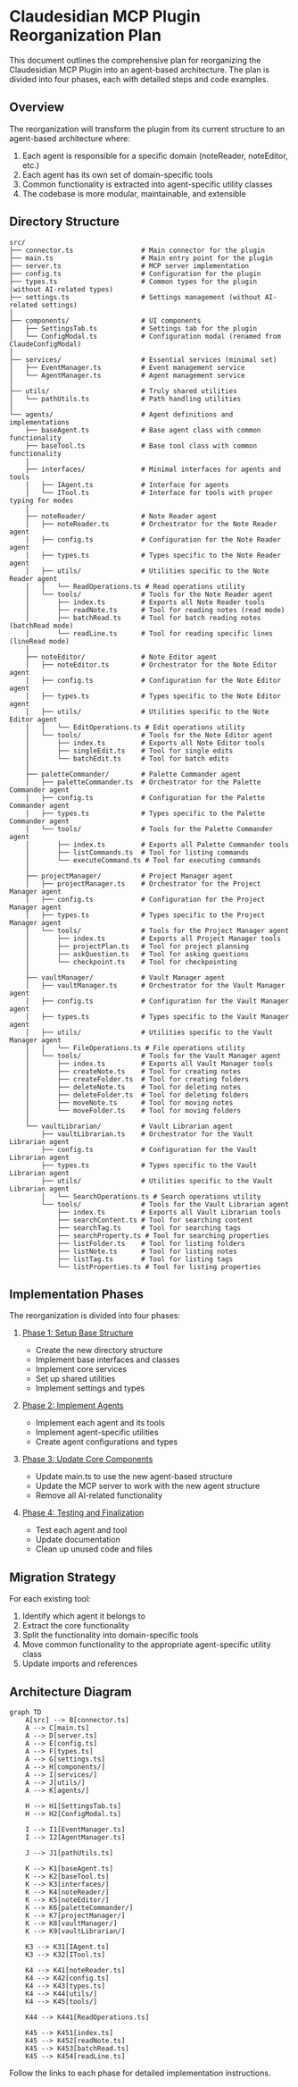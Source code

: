 # Claudesidian MCP Plugin Reorganization Plan

This document outlines the comprehensive plan for reorganizing the Claudesidian MCP Plugin into an agent-based architecture. The plan is divided into four phases, each with detailed steps and code examples.

## Overview

The reorganization will transform the plugin from its current structure to an agent-based architecture where:

1. Each agent is responsible for a specific domain (noteReader, noteEditor, etc.)
2. Each agent has its own set of domain-specific tools
3. Common functionality is extracted into agent-specific utility classes
4. The codebase is more modular, maintainable, and extensible

## Directory Structure

```
src/
├── connector.ts                 # Main connector for the plugin
├── main.ts                      # Main entry point for the plugin
├── server.ts                    # MCP server implementation
├── config.ts                    # Configuration for the plugin
├── types.ts                     # Common types for the plugin (without AI-related types)
├── settings.ts                  # Settings management (without AI-related settings)
│
├── components/                  # UI components
│   ├── SettingsTab.ts           # Settings tab for the plugin
│   └── ConfigModal.ts           # Configuration modal (renamed from ClaudeConfigModal)
│
├── services/                    # Essential services (minimal set)
│   ├── EventManager.ts          # Event management service
│   └── AgentManager.ts          # Agent management service
│
├── utils/                       # Truly shared utilities
│   └── pathUtils.ts             # Path handling utilities
│
└── agents/                      # Agent definitions and implementations
    ├── baseAgent.ts             # Base agent class with common functionality
    ├── baseTool.ts              # Base tool class with common functionality
    │
    ├── interfaces/              # Minimal interfaces for agents and tools
    │   ├── IAgent.ts            # Interface for agents
    │   └── ITool.ts             # Interface for tools with proper typing for modes
    │
    ├── noteReader/              # Note Reader agent
    │   ├── noteReader.ts        # Orchestrator for the Note Reader agent
    │   ├── config.ts            # Configuration for the Note Reader agent
    │   ├── types.ts             # Types specific to the Note Reader agent
    │   ├── utils/               # Utilities specific to the Note Reader agent
    │   │   └── ReadOperations.ts # Read operations utility
    │   └── tools/               # Tools for the Note Reader agent
    │       ├── index.ts         # Exports all Note Reader tools
    │       ├── readNote.ts      # Tool for reading notes (read mode)
    │       ├── batchRead.ts     # Tool for batch reading notes (batchRead mode)
    │       └── readLine.ts      # Tool for reading specific lines (lineRead mode)
    │
    ├── noteEditor/              # Note Editor agent
    │   ├── noteEditor.ts        # Orchestrator for the Note Editor agent
    │   ├── config.ts            # Configuration for the Note Editor agent
    │   ├── types.ts             # Types specific to the Note Editor agent
    │   ├── utils/               # Utilities specific to the Note Editor agent
    │   │   └── EditOperations.ts # Edit operations utility
    │   └── tools/               # Tools for the Note Editor agent
    │       ├── index.ts         # Exports all Note Editor tools
    │       ├── singleEdit.ts    # Tool for single edits
    │       └── batchEdit.ts     # Tool for batch edits
    │
    ├── paletteCommander/        # Palette Commander agent
    │   ├── paletteCommander.ts  # Orchestrator for the Palette Commander agent
    │   ├── config.ts            # Configuration for the Palette Commander agent
    │   ├── types.ts             # Types specific to the Palette Commander agent
    │   └── tools/               # Tools for the Palette Commander agent
    │       ├── index.ts         # Exports all Palette Commander tools
    │       ├── listCommands.ts  # Tool for listing commands
    │       └── executeCommand.ts # Tool for executing commands
    │
    ├── projectManager/          # Project Manager agent
    │   ├── projectManager.ts    # Orchestrator for the Project Manager agent
    │   ├── config.ts            # Configuration for the Project Manager agent
    │   ├── types.ts             # Types specific to the Project Manager agent
    │   └── tools/               # Tools for the Project Manager agent
    │       ├── index.ts         # Exports all Project Manager tools
    │       ├── projectPlan.ts   # Tool for project planning
    │       ├── askQuestion.ts   # Tool for asking questions
    │       └── checkpoint.ts    # Tool for checkpointing
    │
    ├── vaultManager/            # Vault Manager agent
    │   ├── vaultManager.ts      # Orchestrator for the Vault Manager agent
    │   ├── config.ts            # Configuration for the Vault Manager agent
    │   ├── types.ts             # Types specific to the Vault Manager agent
    │   ├── utils/               # Utilities specific to the Vault Manager agent
    │   │   └── FileOperations.ts # File operations utility
    │   └── tools/               # Tools for the Vault Manager agent
    │       ├── index.ts         # Exports all Vault Manager tools
    │       ├── createNote.ts    # Tool for creating notes
    │       ├── createFolder.ts  # Tool for creating folders
    │       ├── deleteNote.ts    # Tool for deleting notes
    │       ├── deleteFolder.ts  # Tool for deleting folders
    │       ├── moveNote.ts      # Tool for moving notes
    │       └── moveFolder.ts    # Tool for moving folders
    │
    └── vaultLibrarian/          # Vault Librarian agent
        ├── vaultLibrarian.ts    # Orchestrator for the Vault Librarian agent
        ├── config.ts            # Configuration for the Vault Librarian agent
        ├── types.ts             # Types specific to the Vault Librarian agent
        ├── utils/               # Utilities specific to the Vault Librarian agent
        │   └── SearchOperations.ts # Search operations utility
        └── tools/               # Tools for the Vault Librarian agent
            ├── index.ts         # Exports all Vault Librarian tools
            ├── searchContent.ts # Tool for searching content
            ├── searchTag.ts     # Tool for searching tags
            ├── searchProperty.ts # Tool for searching properties
            ├── listFolder.ts    # Tool for listing folders
            ├── listNote.ts      # Tool for listing notes
            ├── listTag.ts       # Tool for listing tags
            └── listProperties.ts # Tool for listing properties
```

## Implementation Phases

The reorganization is divided into four phases:

1. [Phase 1: Setup Base Structure](phase1.md)
   - Create the new directory structure
   - Implement base interfaces and classes
   - Implement core services
   - Set up shared utilities
   - Implement settings and types

2. [Phase 2: Implement Agents](phase2.md)
   - Implement each agent and its tools
   - Implement agent-specific utilities
   - Create agent configurations and types

3. [Phase 3: Update Core Components](phase3.md)
   - Update main.ts to use the new agent-based structure
   - Update the MCP server to work with the new agent structure
   - Remove all AI-related functionality

4. [Phase 4: Testing and Finalization](phase4.md)
   - Test each agent and tool
   - Update documentation
   - Clean up unused code and files

## Migration Strategy

For each existing tool:

1. Identify which agent it belongs to
2. Extract the core functionality
3. Split the functionality into domain-specific tools
4. Move common functionality to the appropriate agent-specific utility class
5. Update imports and references

## Architecture Diagram

```mermaid
graph TD
    A[src] --> B[connector.ts]
    A --> C[main.ts]
    A --> D[server.ts]
    A --> E[config.ts]
    A --> F[types.ts]
    A --> G[settings.ts]
    A --> H[components/]
    A --> I[services/]
    A --> J[utils/]
    A --> K[agents/]
    
    H --> H1[SettingsTab.ts]
    H --> H2[ConfigModal.ts]
    
    I --> I1[EventManager.ts]
    I --> I2[AgentManager.ts]
    
    J --> J1[pathUtils.ts]
    
    K --> K1[baseAgent.ts]
    K --> K2[baseTool.ts]
    K --> K3[interfaces/]
    K --> K4[noteReader/]
    K --> K5[noteEditor/]
    K --> K6[paletteCommander/]
    K --> K7[projectManager/]
    K --> K8[vaultManager/]
    K --> K9[vaultLibrarian/]
    
    K3 --> K31[IAgent.ts]
    K3 --> K32[ITool.ts]
    
    K4 --> K41[noteReader.ts]
    K4 --> K42[config.ts]
    K4 --> K43[types.ts]
    K4 --> K44[utils/]
    K4 --> K45[tools/]
    
    K44 --> K441[ReadOperations.ts]
    
    K45 --> K451[index.ts]
    K45 --> K452[readNote.ts]
    K45 --> K453[batchRead.ts]
    K45 --> K454[readLine.ts]
```

Follow the links to each phase for detailed implementation instructions.
